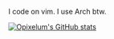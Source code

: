 I code on vim. I use Arch btw.

[![Opixelum's GitHub stats](https://github-readme-stats.vercel.app/api?username=opixelum&show_icons=true&title_color=bb0000&text_color=ffffff&icon_color=bb0000&bg_color=80,000000,880000&hide_border=true&hide_title=true&include_all_commits=true&count_private=true)](https://github.com/anuraghazra/github-readme-stats)
